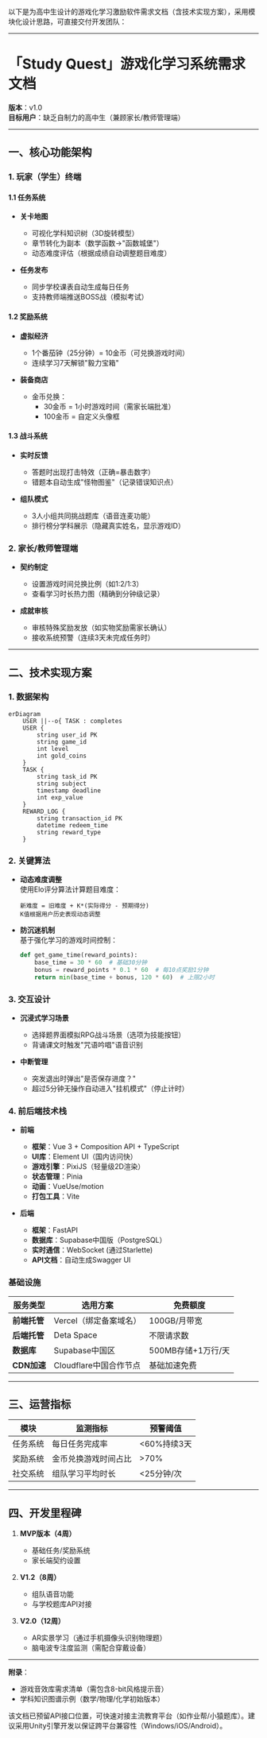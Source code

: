 以下是为高中生设计的游戏化学习激励软件需求文档（含技术实现方案），采用模块化设计思路，可直接交付开发团队：

---

# **「Study Quest」游戏化学习系统需求文档**  
**版本**：v1.0  
**目标用户**：缺乏自制力的高中生（兼顾家长/教师管理端）  

---

## 一、核心功能架构
### 1. **玩家（学生）终端**
#### 1.1 任务系统
- **关卡地图**  
  - 可视化学科知识树（3D旋转模型）  
  - 章节转化为副本（数学函数→"函数城堡"）  
  - 动态难度评估（根据成绩自动调整题目难度）  

- **任务发布**  
  - 同步学校课表自动生成每日任务  
  - 支持教师端推送BOSS战（模拟考试）  

#### 1.2 奖励系统
- **虚拟经济**  
  - 1个番茄钟（25分钟）= 10金币（可兑换游戏时间）  
  - 连续学习7天解锁"毅力宝箱"  

- **装备商店**  
  - 金币兑换：  
    - 30金币 = 1小时游戏时间（需家长端批准）  
    - 100金币 = 自定义头像框  

#### 1.3 战斗系统
- **实时反馈**  
  - 答题时出现打击特效（正确=暴击数字）  
  - 错题本自动生成"怪物图鉴"（记录错误知识点）  

- **组队模式**  
  - 3人小组共同挑战题库（语音连麦功能）  
  - 排行榜分学科展示（隐藏真实姓名，显示游戏ID）  

### 2. **家长/教师管理端**
- **契约制定**  
  - 设置游戏时间兑换比例（如1:2/1:3）  
  - 查看学习时长热力图（精确到分钟级记录）  

- **成就审核**  
  - 审核特殊奖励发放（如实物奖励需家长确认）  
  - 接收系统预警（连续3天未完成任务时）  

---

## 二、技术实现方案
### 1. 数据架构
```mermaid
erDiagram
    USER ||--o{ TASK : completes
    USER {
        string user_id PK
        string game_id
        int level
        int gold_coins
    }
    TASK {
        string task_id PK
        string subject
        timestamp deadline
        int exp_value
    }
    REWARD_LOG {
        string transaction_id PK
        datetime redeem_time
        string reward_type
    }
```

### 2. 关键算法
- **动态难度调整**  
  使用Elo评分算法计算题目难度：  
  ```
  新难度 = 旧难度 + K*(实际得分 - 预期得分)  
  K值根据用户历史表现动态调整
  ```

- **防沉迷机制**  
  基于强化学习的游戏时间控制：  
  ```python
  def get_game_time(reward_points):
      base_time = 30 * 60  # 基础30分钟
      bonus = reward_points * 0.1 * 60  # 每10点奖励1分钟
      return min(base_time + bonus, 120 * 60)  # 上限2小时
  ```

### 3. 交互设计
- **沉浸式学习场景**  
  - 选择题界面模拟RPG战斗场景（选项为技能按钮）  
  - 背诵课文时触发"咒语吟唱"语音识别  

- **中断管理**  
  - 突发退出时弹出"是否保存进度？"  
  - 超过5分钟无操作自动进入"挂机模式"（停止计时）  

### 4. 前后端技术栈
- **前端**  
  - **框架**：Vue 3 + Composition API + TypeScript 
  - **UI库**：Element UI（国内访问快）  
  - **游戏引擎**：PixiJS（轻量级2D渲染）  
  - **状态管理**：Pinia  
  - **动画**：VueUse/motion  
  - **打包工具**：Vite  

- **后端**  
  - **框架**：FastAPI  
  - **数据库**：Supabase中国版（PostgreSQL）  
  - **实时通信**：WebSocket (通过Starlette)  
  - **API文档**：自动生成Swagger UI  

### **基础设施**  
| 服务类型       | 选用方案                | 免费额度                |  
|----------------|-------------------------|------------------------|  
| **前端托管**   | Vercel（绑定备案域名）  | 100GB/月带宽           |  
| **后端托管**   | Deta Space              | 不限请求数             |  
| **数据库**     | Supabase中国区          | 500MB存储+1万行/天     |  
| **CDN加速**    | Cloudflare中国合作节点  | 基础加速免费           |  

---

## 三、运营指标
| 模块 | 监测指标 | 预警阈值 |
|-------|---------|----------|
| 任务系统 | 每日任务完成率 | <60%持续3天 |  
| 奖励系统 | 金币兑换游戏时间占比 | >70% |  
| 社交系统 | 组队学习平均时长 | <25分钟/次 |  

---

## 四、开发里程碑
1. **MVP版本（4周）**  
   - 基础任务/奖励系统  
   - 家长端契约设置  

2. **V1.2（8周）**  
   - 组队语音功能  
   - 与学校题库API对接  

3. **V2.0（12周）**  
   - AR实景学习（通过手机摄像头识别物理题）  
   - 脑电波专注度监测（需配合穿戴设备）  

---

**附录**：  
- 游戏音效库需求清单（需包含8-bit风格提示音）  
- 学科知识图谱示例（数学/物理/化学初始版本）  

该文档已预留API接口位置，可快速对接主流教育平台（如作业帮/小猿题库）。建议采用Unity引擎开发以保证跨平台兼容性（Windows/iOS/Android）。